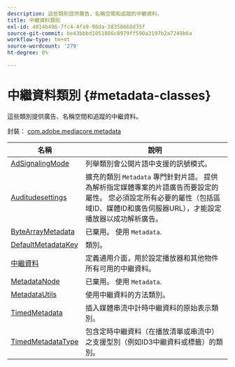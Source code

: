 ```yaml
---
description: 這些類別提供廣告、名稱空間和追蹤的中繼資料。
title: 中繼資料類別
exl-id: 4014b496-7fc4-4fa9-98da-28350668d35f
source-git-commit: be43bbbd1051886c8979ff590a3197b2a7249b6a
workflow-type: tm+mt
source-wordcount: '279'
ht-degree: 0%

---
```


# 中繼資料類別 {#metadata-classes}

這些類別提供廣告、名稱空間和追蹤的中繼資料。

封裝： [com.adobe.mediacore.metadata](https://help.adobe.com/en_US/primetime/api/psdk/asdoc-dhls_1.4/com/adobe/mediacore/metadata/package-detail.html)

| 名稱 | 說明 |
|---|---|
| [AdSignalingMode](https://help.adobe.com/en_US/primetime/api/psdk/asdoc-dhls_1.4/com/adobe/mediacore/metadata/AdSignalingMode.html) | 列舉類別會公開片語中支援的訊號模式。 |
| [Auditudesettings](https://help.adobe.com/en_US/primetime/api/psdk/asdoc-dhls_1.4/com/adobe/mediacore/metadata/AuditudeSettings.html) | 擴充的類別 `Metadata` 專門針對片語。 提供為解析指定媒體專案的片語廣告而要設定的屬性。 您必須設定所有必要的屬性（包括區域ID、媒體ID和廣告伺服器URL），才能設定播放器以成功解析廣告。 |
| [ByteArrayMetadata](https://help.adobe.com/en_US/primetime/api/psdk/asdoc-dhls_1.4/com/adobe/mediacore/metadata/ByteArrayMetadata.html) | 已棄用。 使用 `Metadata`. |
| [DefaultMetadataKey](https://help.adobe.com/en_US/primetime/api/psdk/asdoc-dhls_1.4/com/adobe/mediacore/metadata/DefaultMetadataKeys.html) | 類別。 |
| [中繼資料](https://help.adobe.com/en_US/primetime/api/psdk/asdoc-dhls_1.4/com/adobe/mediacore/metadata/Metadata.html) | 定義通用介面，用於設定播放器和其他物件所有可用的中繼資料。 |
| [MetadataNode](https://help.adobe.com/en_US/primetime/api/psdk/asdoc-dhls_1.4/com/adobe/mediacore/metadata/MetadataNode.html) | 已棄用。 使用 `Metadata`. |
| [MetadataUtils](https://help.adobe.com/en_US/primetime/api/psdk/asdoc-dhls_1.4/com/adobe/mediacore/metadata/MetadataUtils.html) | 使用中繼資料的方法類別。 |
| [TimedMetadata](https://help.adobe.com/en_US/primetime/api/psdk/asdoc-dhls_1.4/com/adobe/mediacore/metadata/TimedMetadata.html) | 插入媒體串流中計時中繼資料的原始表示類別。 |
| [TimedMetadataType](https://help.adobe.com/en_US/primetime/api/psdk/asdoc-dhls_1.4/com/adobe/mediacore/metadata/TimedMetadataType.html) | 包含定時中繼資料（在播放清單或串流中）之支援型別（例如ID3中繼資料或標籤）的類別。 |
